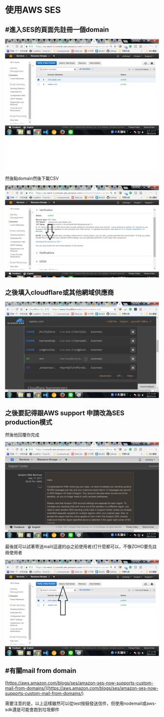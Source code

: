 # 使用AWS SES

## \#進入SES的頁面先註冊一個domain

![](../../.gitbook/assets/01.png)

然後點domain然後下載CSV

![](../../.gitbook/assets/02.png)

## 之後填入cloudflare或其他網域供應商

![](../../.gitbook/assets/23.png)

## 之後要記得跟AWS support  申請改為SES production模式

然後他回覆你完成

![](../../.gitbook/assets/32.png)

最後就可以試著寄送mail\(這邊的@之前使用者\)打什麼都可以，不像ZOHO要先註冊使用者

![](../../.gitbook/assets/42.png)

## \#有關mail from domain

[https://aws.amazon.com/blogs/ses/amazon-ses-now-supports-custom-mail-from-domains/](https://aws.amazon.com/blogs/ses/amazon-ses-now-supports-custom-mail-from-domains/)

需要注意的是，以上這樣雖然可以從test按鈕發送信件，但使用nodemail或aws-sdk還是可能會跑到垃圾郵件

